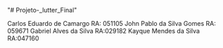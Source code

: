 "# Projeto-_lutter_Final" 

Carlos Eduardo de Camargo RA: 051105
John Pablo da Silva Gomes RA: 059671
Gabriel Alves da Silva RA:029182
Kayque Mendes da Silva RA:047160
